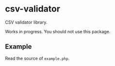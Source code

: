 csv-validator
=============

CSV validator library.

Works in progress. You should not use this package.

Example
-------

Read the source of `example.php`.

